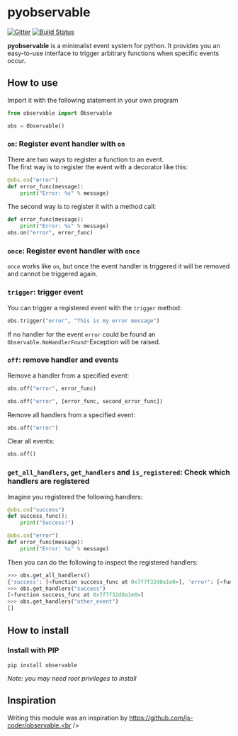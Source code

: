 # pyobservable
[![Gitter](https://badges.gitter.im/Join%20Chat.svg)](https://gitter.im/timofurrer/pyobservable?utm_source=badge&utm_medium=badge&utm_campaign=pr-badge&utm_content=badge) [![Build Status](https://travis-ci.org/timofurrer/pyobservable.svg)](https://travis-ci.org/timofurrer/pyobservable)

**pyobservable** is a minimalist event system for python. It provides you an easy-to-use interface to trigger arbitrary functions when specific events occur.

## How to use
Import it with the following statement in your own program

```python
from observable import Observable

obs = Observable()
```

### `on`: Register event handler with `on`
There are two ways to register a function to an event.<br />
The first way is to register the event with a decorator like this:

```python
@obs.on("error")
def error_func(message):
    print("Error: %s" % message)
```

The second way is to register it with a method call:

```python
def error_func(message):
    print("Error: %s" % message)
obs.on("error", error_func)
```

### `once`: Register event handler with `once`
`once` works like `on`, but once the event handler is triggered it will be removed and cannot be triggered again.

### `trigger`: trigger event
You can trigger a registered event with the `trigger` method:

```python
obs.trigger("error", "This is my error message")
```

If no handler for the event `error` could be found an `Observable.NoHandlerFound`-Exception will be raised.

### `off`: remove handler and events
Remove a handler from a specified event:

```python
obs.off("error", error_func)
```

```python
obs.off("error", [error_func, second_error_func])
```

Remove all handlers from a specified event:

```python
obs.off("error")
```

Clear all events:

```python
obs.off()
```

### `get_all_handlers`, `get_handlers` and `is_registered`: Check which handlers are registered
Imagine you registered the following handlers:

```python
@obs.on("success")
def success_func():
    print("Success!")

@obs.on("error")
def error_func(message):
    print("Error: %s" % message)
```

Then you can do the following to inspect the registered handlers:
```python
>>> obs.get_all_handlers()
{'success': [<function success_func at 0x7f7f32d0a1e0>], 'error': [<function error_func at 0x7f7f32d0a268>]}
>>> obs.get_handlers("success")
[<function success_func at 0x7f7f32d0a1e0>]
>>> obs.get_handlers("other_event")
[]
```

## How to install

### Install with PIP

    pip install observable

*Note: you may need root privileges to install*

## Inspiration
Writing this module was an inspiration by https://github.com/js-coder/observable.<br /><br/>

